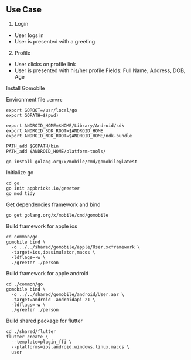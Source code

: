 ## Use Case

1. Login
* User logs in
* User is presented with a greeting

2. Profile
* User clicks on profile link
* User is presented with his/her profile
   Fields: Full Name, Address, DOB, Age


Install Gomobile

Environment file `.envrc`
```
export GOROOT=/usr/local/go
export GOPATH=$(pwd)

export ANDROID_HOME=$HOME/Library/Android/sdk
export ANDROID_SDK_ROOT=$ANDROID_HOME
export ANDROID_NDK_ROOT=$ANDROID_HOME/ndk-bundle

PATH_add $GOPATH/bin
PATH_add $ANDROID_HOME/platform-tools/
```

```
go install golang.org/x/mobile/cmd/gomobile@latest
```

Initialize go
```
cd go
go init appbricks.io/greeter
go mod tidy
```

Get dependencies framework and bind
```
go get golang.org/x/mobile/cmd/gomobile
```

Build framework for apple ios
```
cd common/go
gomobile bind \
  -o ../../shared/gomobile/apple/User.xcframework \
  -target=ios,iossimulator,macos \
  -ldflags=-w \
  ./greeter ./person
```

Build framework for apple android
```
cd ./common/go
gomobile bind \
  -o ../../shared/gomobile/android/User.aar \
  -target=android -androidapi 21 \
  -ldflags=-w \
  ./greeter ./person
```

Build shared package for flutter
```
cd ./shared/flutter
flutter create \
  --template=plugin_ffi \
  --platforms=ios,android,windows,linux,macos \
  user
```
